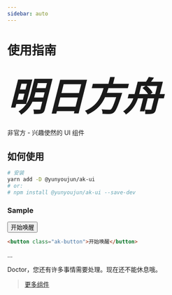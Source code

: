 ```yaml
---
sidebar: auto
---
```


# 使用指南

<span style="font-size: 88px; font-weight:bold;font-style: italic">明日方舟</span>

非官方 - 兴趣使然的 UI 组件

## 如何使用

```bash
# 安装
yarn add -D @yunyoujun/ak-ui
# or:
# npm install @yunyoujun/ak-ui --save-dev
```

### Sample

<button class="ak-button">开始唤醒</button>

```html
<button class="ak-button">开始唤醒</button>
```

...

Doctor，您还有许多事情需要处理。现在还不能休息哦。

> [更多组件](/components/)
